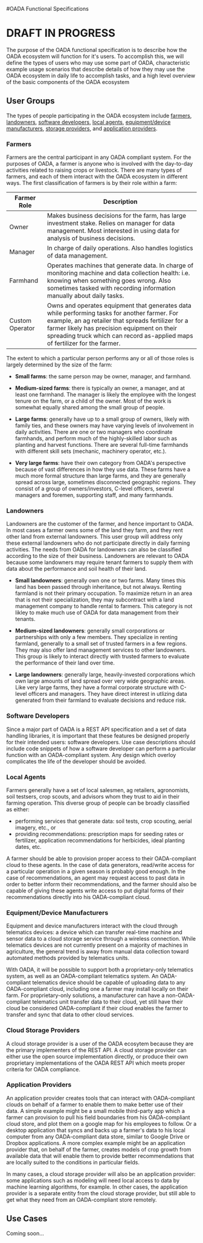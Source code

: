 #OADA Functional Specifications

# DRAFT IN PROGRESS

The purpose of the OADA functional specification is to describe how the OADA
ecosystem will function for it's users.  To accomplish this, we will define the
types of users who may use some part of OADA, characteristic example usage
scenarios that describe details of how they may use the OADA ecosystem in daily
life to accomplish tasks, and a high level overview of the basic components of
the OADA ecosystem

## User Groups

The types of people participating in the OADA ecosystem include
[farmers](#user-content-farmers), [landowners](#user-content-landowners),
[software developers](#user-content-software-developers),
[local agents](#user-content-local-agents),
[equipment/device manufacturers](#user-content-equipment-device-manufacturers),
[storage providers](#user-content-storage-providers), and
[application providers](#user-content-application-providers).

### Farmers

Farmers are the central participant in any OADA compliant system.  For the
purposes of OADA, a farmer is anyone who is involved with the day-to-day
activities related to raising crops or livestock.  There are many types of
farmers, and each of them interact with the OADA ecosystem in different ways.
The first classification of farmers is by their role within a farm:

| Farmer Role | Description |
| ----------- | ----------- |
| Owner       | Makes business decisions for the farm, has large investment stake. Relies on manager for data management.  Most interested in using data for  analysis of business decisions. |
| Manager     | In charge of daily operations.  Also handles logistics of data management. |
| Farmhand    | Operates machines that generate data.  In charge of monitoring machine and data collection health: i.e. knowing when something goes wrong.  Also sometimes tasked with recording information manually about daily tasks. |
| Custom Operator | Owns and operates equipment that generates data while performing tasks for another farmer.  For example, an ag retailer that spreads fertilizer for a farmer likely has precision equipment on their spreading truck which can record  as-applied maps of fertilizer for the farmer. |

The extent to which a particular person performs any or all of those roles is
largely determined by the size of the farm:

* **Small farms**: the same person may be owner, manager, and farmhand.

* **Medium-sized farms**: there is typically an owner, a manager, and at least
  one farmhand.  The manager is likely the employee with the longest tenure on
  the farm, or a child of the owner.  Most of the work is somewhat equally
  shared among the small group of people.

* **Large farms**: generally have up to a small group of owners, likely with
  family ties, and these owners may have varying levels of involvement in daily
  activities.  There are one or two managers who coordinate farmhands, and
  perform much of the highly-skilled labor such as planting and harvest
  functions.  There are several full-time farmhands with different skill sets
  (mechanic, machinery operator, etc.).

* **Very large farms**:  have their own category from OADA's perspective because
  of vast differences in how they use data.  These farms have a much more formal
  structure than large farms, and they are generally spread across large,
  sometimes disconnected geographic regions.  They consist of a group of
  owners/investors, C-level officers, several managers and foremen, supporting
  staff, and many farmhands.

### Landowners

Landowners are the customer of the farmer, and hence important to OADA.  In most
cases a farmer owns some of the land they farm, and they rent other land from
external landowners.  This user group will address only these external
landowners who do not participate directly in daily farming activities.  The
needs from OADA for landowners can also be classified according to the size of
their business.  Landowners are relevant to OADA because some landowners may
require tenant farmers to supply them with data about the performance and soil
health of their land.

* **Small landowners**: generally own one or two farms.  Many times this land
  has been passed through inheritance, but not always.  Renting farmland is not
  their primary occupation.  To maximize return in an area that is not their
  specialization, they may subcontract with a land management company to handle
  rental to farmers.  This category is not likley to make much use of OADA for
  data management from their tenants.

* **Medium-sized landowners**: generally small corporations or partnerships with
  only a few members.  They specialize in renting farmland, generally to a small
  set of trusted farmers in a few regions.  They may also offer land management
  services to other landowners.  This group is likely to interact directly with
  trusted farmers to evaluate the performance of their land over time.

* **Large landowners**: generally large, heavily-invested corporations which own
  large amounts of land spread over very wide geographic areas.  Like very large
  farms, they have a formal corporate structure with C-level officers and
  managers.  They have direct interest in utlizing data generated from their
  farmland to evaluate decisions and reduce risk.

### Software Developers

Since a major part of OADA is a REST API specification and a set of data
handling libraries, it is important that these features be designed properly for
their intended users: software developers.  Use case descriptions should include
code snippets of how a software developer can perform a particular function with
an OADA-compliant system.  Any design which overloy complicates the life of the
developer should be avoided.

### Local Agents

Farmers generally have a set of local salesmen, ag retailers, agronomists, soil
testsers, crop scouts, and advisors whom they trust to aid in their farming
operation.  This diverse group of people can be broadly classified as either:

* performing services that generate data:  soil tests, crop scouting, aerial
  imagery, etc., or
* providing recommendations: prescription maps for seeding rates or fertilizer,
  application recommendations for herbicides, ideal planting dates, etc.

A farmer should be able to provision proper access to their OADA-compliant cloud
to these agents.  In the case of data generators, read/write access for a
particular operation in a given season  is probably good enough.  In the case of
recommendations, an agent may request access to past data in order to better
inform their recommendations, and the farmer should also be capable of giving
these agents write access to put digital forms of their recommendations directly
into his OADA-compliant cloud.

### Equipment/Device Manufacturers

Equipment and device manufacturers interact with the cloud through telematics
devices: a device which can transfer real-time machine and sensor data to a
cloud storage service through a wireless connection.  While telematics devices
are not currently present on a majority of machines in agriculture, the general
trend is away from manual data collection toward automated methods provided by
telematics units.

With OADA, it will be possible to support both a proprietary-only telematics
system, as well as an OADA-compliant telematics system.  An OADA-compliant
telematics device should be capable of uploading data to any OADA-compliant
cloud, including one a farmer may install locally on their farm.  For
proprietary-only solutions, a manufacturer can have a non-OADA-compliant
telematics unit transfer data to their cloud, yet still have their cloud be
considered OADA-compliant if their cloud enables the farmer to transfer and sync
that data to other cloud services.

### Cloud Storage Providers

A cloud storage provider is a user of the OADA ecosytem because they are the
primary implementers of the REST API.  A cloud storage provider can either use
the open source implementation directly, or produce their own proprietary
implementations of the OADA REST API which meets proper criteria for OADA
compliance.

### Application Providers

An application provider creates tools that can interact with OADA-compliant
clouds on behalf of a farmer to enable them to make better use of their data.  A
simple example might be a small mobile third-party app which a farmer can
provision to pull his field boundaries from his OADA-compliant cloud store, and
plot them on a google map for his employees to follow.  Or a desktop application
that syncs and backs up a farmer's data to his local computer from any
OADA-compliant data store, similar to Google Drive or Dropbox applications.  A
more complex example might be an application provider that, on behalf of the
farmer, creates models of crop growth from available data that will enable them
to provide better recommendations that are locally suited to the conditions in
particular fields.

In many cases, a cloud storage provider will also be an application provider:
some applications such as modeling will need local access to data by machine
learning algorithms, for example.  In other cases, the application provider is a
separate entity from the cloud storage provider, but still able to get what they
need from an OADA-compliant store remotely.

## Use Cases

Coming soon...
